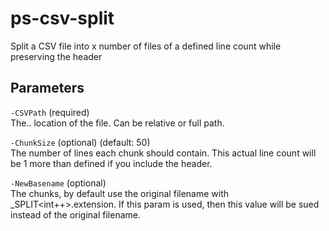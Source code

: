 # ps-csv-split
Split a CSV file into x number of files of a defined line count while preserving the header

## Parameters

`-CSVPath` (required)  
The.. location of the file. Can be relative or full path.

`-ChunkSize` (optional) (default: 50)  
The number of lines each chunk  should contain. This actual line count will be 1 more than defined if you include the header.

`-NewBasename` (optional)  
The chunks, by default use the original filename with _SPLIT<int++>.extension. 
If this param is used, then this value will be sued instead of the original filename.
